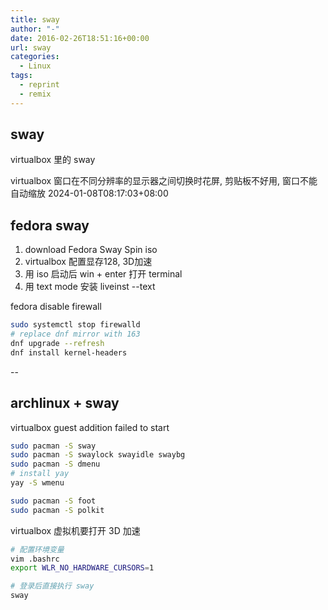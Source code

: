 ```yaml
---
title: sway
author: "-"
date: 2016-02-26T18:51:16+00:00
url: sway
categories:
  - Linux
tags:
  - reprint
  - remix
---
```

## sway

virtualbox 里的 sway

virtualbox 窗口在不同分辨率的显示器之间切换时花屏, 剪贴板不好用, 窗口不能自动缩放 2024-01-08T08:17:03+08:00

## fedora sway

1. download Fedora Sway Spin iso
2. virtualbox 配置显存128, 3D加速
3. 用 iso 启动后 win + enter 打开 terminal
4. 用 text mode 安装 liveinst --text

fedora disable firewall

```Bash
sudo systemctl stop firewalld
# replace dnf mirror with 163
dnf upgrade --refresh
dnf install kernel-headers
```

--

## archlinux + sway

virtualbox guest addition failed to start

```Bash
sudo pacman -S sway
sudo pacman -S swaylock swayidle swaybg
sudo pacman -S dmenu
# install yay
yay -S wmenu

sudo pacman -S foot
sudo pacman -S polkit

```

virtualbox 虚拟机要打开 3D 加速

```Bash
# 配置环境变量
vim .bashrc
export WLR_NO_HARDWARE_CURSORS=1

# 登录后直接执行 sway
sway
```

